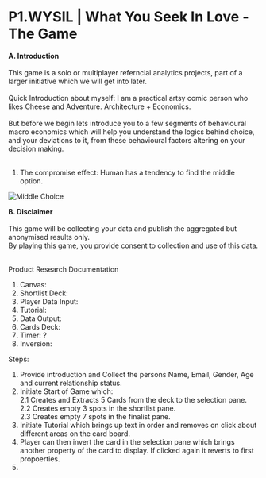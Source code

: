 # P1.WYSIL | What You Seek In Love - The Game 

<b> A. Introduction </b>
<br>
<br>
This game is a solo or multiplayer referncial analytics projects, part of a larger initiative which we will get into later. 
<br>
<br>
Quick Introduction about myself: I am a practical artsy comic person who likes Cheese and Adventure. Architecture + Economics. 
<br>
<br>
But before we begin lets introduce you to a few segments of behavioural macro economics which will help you understand the logics behind choice, and your deviations to it, from these behavioural factors altering on your decision making. 
<br>
<br>
1. The compromise effect: Human has a tendency to find the middle option. <br>
<Img src = https://s3-ap-south-1.amazonaws.com/av-blog-media/wp-content/uploads/2017/04/10000742/sizes.jpg alt="Middle Choice" class="center">


<b> B. Disclaimer </b>
<br>
<br>
This game will be collecting your data and publish the aggregated but anonymised results only. 
<br>
By playing this game, you provide consent to collection and use of this data.  
<br>


Product Research Documentation
1. Canvas: 
2. Shortlist Deck:
3. Player Data Input:
4. Tutorial:
5. Data Output:
6. Cards Deck:
7. Timer: ?
8. Inversion: 

Steps: <br> 
1. Provide introduction and Collect the persons Name, Email, Gender, Age and current relationship status. <br> 
2. Initiate Start of Game which: <br> 
2.1 Creates and Extracts 5 Cards from the deck to the selection pane. <br> 
2.2 Creates empty 3 spots in the shortlist pane. <br> 
2.3 Creates empty 7 spots in the finalist pane. <br> 
3. Initiate Tutorial which brings up text in order and removes on click about different areas on the card board. <br> 
4. Player can then invert the card in the selection pane which brings another property of the card to display. If clicked again it reverts to first propoerties.<br> 
5. 



